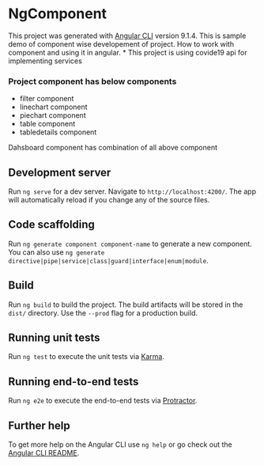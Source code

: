 # NgComponent

This project was generated with [Angular CLI](https://github.com/angular/angular-cli) version 9.1.4.
This is sample demo of component wise developement of project. How to work with component and using it in angular.
    * This project is using covide19 api for implementing services

### Project component has below components
*   filter component
*   linechart component
*   piechart component
*   table component
*   tabledetails component

Dahsboard component has combination of all above component

## Development server

Run `ng serve` for a dev server. Navigate to `http://localhost:4200/`. The app will automatically reload if you change any of the source files.

## Code scaffolding

Run `ng generate component component-name` to generate a new component. You can also use `ng generate directive|pipe|service|class|guard|interface|enum|module`.

## Build

Run `ng build` to build the project. The build artifacts will be stored in the `dist/` directory. Use the `--prod` flag for a production build.

## Running unit tests

Run `ng test` to execute the unit tests via [Karma](https://karma-runner.github.io).

## Running end-to-end tests

Run `ng e2e` to execute the end-to-end tests via [Protractor](http://www.protractortest.org/).

## Further help

To get more help on the Angular CLI use `ng help` or go check out the [Angular CLI README](https://github.com/angular/angular-cli/blob/master/README.md).
